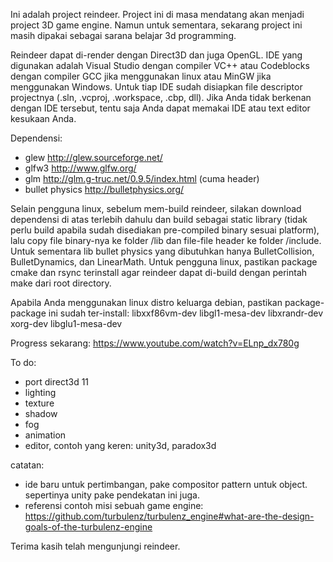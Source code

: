 Ini adalah project reindeer. Project ini di masa mendatang akan menjadi project 3D game engine. Namun untuk sementara, sekarang project ini masih dipakai sebagai sarana belajar 3d programming.

Reindeer dapat di-render dengan Direct3D dan juga OpenGL. IDE yang digunakan adalah Visual Studio dengan compiler VC++ atau Codeblocks dengan compiler GCC jika menggunakan linux atau MinGW jika menggunakan Windows. Untuk tiap IDE sudah disiapkan file descriptor projectnya (.sln, .vcproj, .workspace, .cbp, dll). Jika Anda tidak berkenan dengan IDE tersebut, tentu saja Anda dapat memakai IDE atau text editor kesukaan Anda.

Dependensi:
- glew http://glew.sourceforge.net/
- glfw3 http://www.glfw.org/
- glm http://glm.g-truc.net/0.9.5/index.html (cuma header)
- bullet physics http://bulletphysics.org/

Selain pengguna linux, sebelum mem-build reindeer, silakan download dependensi di atas terlebih dahulu dan build sebagai static library (tidak perlu build apabila sudah disediakan pre-compiled binary sesuai platform), lalu copy file binary-nya ke folder /lib dan file-file header ke folder /include.
Untuk sementara lib bullet physics yang dibutuhkan hanya BulletCollision, BulletDynamics, dan LinearMath.
Untuk pengguna linux, pastikan package cmake dan rsync terinstall agar reindeer dapat di-build dengan perintah make dari root directory.

Apabila Anda menggunakan linux distro keluarga debian, pastikan package-package ini sudah ter-install:
libxxf86vm-dev libgl1-mesa-dev libxrandr-dev xorg-dev libglu1-mesa-dev

Progress sekarang: https://www.youtube.com/watch?v=ELnp_dx780g

To do:
- port direct3d 11
- lighting
- texture
- shadow
- fog
- animation
- editor, contoh yang keren: unity3d, paradox3d

catatan:
- ide baru untuk pertimbangan, pake compositor pattern untuk object. sepertinya unity pake pendekatan ini juga.
- referensi contoh misi sebuah game engine: https://github.com/turbulenz/turbulenz_engine#what-are-the-design-goals-of-the-turbulenz-engine

Terima kasih telah mengunjungi reindeer.
